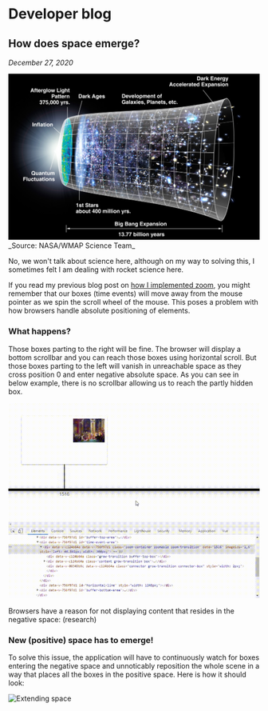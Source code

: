 # Developer blog
## How does space emerge?
_December 27, 2020_

<img src="img/CMB_Timeline300_no_WMAP.jpg" alt="Space emergence">
_Source: NASA/WMAP Science Team_

No, we won't talk about science here, although on my way to solving this, I sometimes felt I am dealing with rocket science here.

If you read my previous blog post on [how I implemented zoom](../how-zoom), you might remember that our boxes (time events) will move away from the mouse pointer as we spin the scroll wheel of the mouse. This poses a problem with how browsers handle absolute positioning of elements.

### What happens? ###
Those boxes parting to the right will be fine. The browser will display a bottom scrollbar and you can reach those boxes using horizontal scroll. But those boxes parting to the left will vanish in unreachable space as they cross position 0 and enter negative absolute space. As you can see in below example, there is no scrollbar allowing us to reach the partly hidden box. 

<img src="img/crossing-zero1.gif" alt="Crossing zero">

Browsers have a reason for not displaying content that resides in the negative space:
(research)

### New (positive) space has to emerge! ###

To solve this issue, the application will have to continuously watch for boxes entering the negative space and unnoticably reposition the whole scene in a way that places all the boxes in the positive space. Here is how it should look:

<img src="img/extend-space.gif" alt="Extending space">
